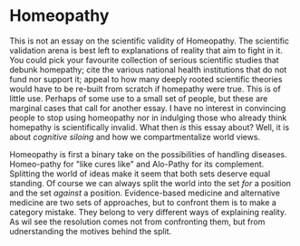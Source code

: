 # Homeopathy

This is not an essay on the scientific validity of Homeopathy. The scientific validation arena is best left to explanations of reality that aim to fight in it. You could pick your favourite collection of serious scientific studies that debunk homepathy; cite the various national health institutions that do not fund nor support it; appeal to how many deeply rooted scientific theories would have to be re-built from scratch if homepathy were true. This is of little use. Perhaps of some use to a small set of people, but these are marginal cases that call for another essay. I have no interest in convincing people to stop using homeopathy nor in indulging those who already think homepathy is scientifically invalid. What then _is_ this essay about? Well, it is about _cognitive siloing_ and how we compartmentalize world views. 

Homeopathy is first a binary take on the possibilities of handling diseases. Homeo-pathy for "like cures like" and Alo-Pathy for its complement. Splitting the world of ideas make it seem that both sets deserve equal standing. Of course we can always split the world into the set _for_ a position and the set _against_ a position. Evidence-based medicine and alternative medicine are two sets of approaches, but to confront them is to make a category mistake. They belong to very different ways of explaining reality. As wil see the resolution comes not from confronting them, but from udnerstanding the motives behind the split.








